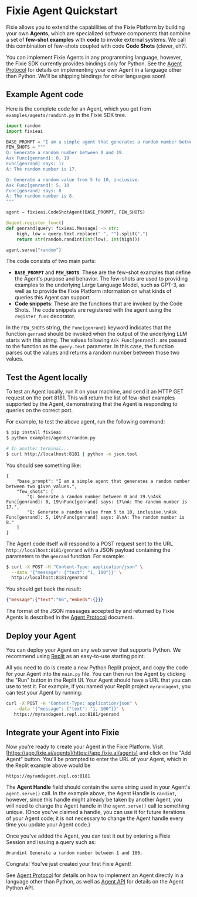 # Fixie Agent Quickstart

Fixie allows you to extend the capabilities of the Fixie Platform by building your own
**Agents**, which are specialized software components that combine a set of **few-shot examples**
with **code** to invoke external systems. We call this combination of few-shots coupled with code 
**Code Shots** (clever, eh?).

You can implement Fixie Agents in any programming language, however, the Fixie SDK currently
provides bindings only for Python. See the [Agent Protocol](agent-protocol.md) for details
on implementing your own Agent in a language other than Python. We'll be shipping bindings for
other languages soon!

## Example Agent code

Here is the complete code for an Agent, which you get from `examples/agents/randint.py` in the
Fixie SDK tree.

```python
import random
import fixieai

BASE_PROMPT = "I am a simple agent that generates a random number between two given values."
FEW_SHOTS = """
Q: Generate a random number between 0 and 19.
Ask Func[genrand]: 0, 19
Func[genrand] says: 17
A: The random number is 17.

Q: Generate a random value from 5 to 10, inclusive.
Ask Func[genrand]: 5, 10
Func[genrand] says: 8
A: The random number is 8.
"""

agent = fixieai.CodeShotAgent(BASE_PROMPT, FEW_SHOTS)

@agent.register_func()
def genrand(query: fixieai.Message) -> str:
    high, low = query.text.replace(" ", "").split(",")
    return str(random.randint(int(low), int(high)))

agent.serve("random")
```

The code consists of two main parts:

* **`BASE_PROMPT`** and **`FEW_SHOTS`**: These are the few-shot examples that define the Agent's
  purpose and behavior. The few-shots are used to providing examples to the underlying
  Large Language Model, such as GPT-3, as well as to provide the Fixie Platform information
  on what kinds of queries this Agent can support.
* **Code snippets**: These are the functions that are invoked by the Code Shots. The
  code snippets are registered with the agent using the `register_func` decorator.

In the `FEW_SHOTS` string, the `Func[genrand]` keyword indicates that the function
`genrand` should be invoked when the output of the underlying LLM starts with this string.
The values following `Ask Func[genrand]:` are passed to the function as the `query.text`
parameter. In this case, the function parses out the values and returns a random number
between those two values.

## Test the Agent locally

To test an Agent locally, run it on your machine, and send it an HTTP GET request on
the port 8181. This will return the list of few-shot examples supported by the Agent,
demonstrating that the Agent is responding to queries on the correct port.

For example, to test the above agent, run the following command:

```bash
$ pip install fixieai
$ python examples/agents/random.py

# In another terminal...
$ curl http://localhost:8181 | python -m json.tool
```

You should see something like:
```
{
    "base_prompt": "I am a simple agent that generates a random number between two given values.",
    "few_shots": [
        "Q: Generate a random number between 0 and 19.\nAsk Func[genrand]: 0, 19\nFunc[genrand] says: 17\nA: The random number is 17.",
        "Q: Generate a random value from 5 to 10, inclusive.\nAsk Func[genrand]: 5, 10\nFunc[genrand] says: 8\nA: The random number is 8."
    ]
}
```

The Agent code itself will respond to a POST request sent to the URL `http://localhost:8181/genrand`
with a JSON payload containing the parameters to the `genrand` function. For example:

```bash
$ curl -X POST -H "Content-Type: application/json" \
  --data '{"message": {"text": "1, 100"}}' \
  http://localhost:8181/genrand
```

You should get back the result:
```json
{"message":{"text":"66","embeds":{}}}
```

The format of the JSON messages accepted by and returned by Fixie Agents is described in
the [Agent Protocol](agent-protocol.md) document.

## Deploy your Agent

You can deploy your Agent on any web server that supports Python. We recommend using [Replit](https://replit.com) as an easy-to-use
starting point.

All you need to do is create a new Python Replit project, and copy
the code for your Agent into the `main.py` file. You can then run the Agent by clicking the "Run" button in the Replit UI. Your Agent should
have a URL that you can use to test it. For example, if you named your Replit project `myrandagent`, you can test your Agent by running:

```bash
curl -X POST -H "Content-Type: application/json" \
   --data '{"message": {"text": "1, 100"}}' \
   https://myrandagent.repl.co:8181/genrand
```

## Integrate your Agent into Fixie

Now you're ready to create your Agent in the Fixie Platform.
Visit [https://app.fixie.ai/agents](https://app.fixie.ai/agents) and click on the "Add Agent" button. You'll be prompted to enter the URL
of your Agent, which in the Replit example above would be

```
https://myrandagent.repl.co:8181
```

The **Agent Handle** field should contain the same string used
in your Agent's `agent.serve()` call. In the example above, the Agent Handle is `randint`, however, since this handle might already
be taken by another Agent, you will need to change the Agent handle
in the `agent.serve()` call to something unique. (Once you've claimed
a handle, you can use it for future iterations of your Agent
code; it is not necessary to change the Agent handle every time you
update your Agent code.) 

Once you've added the Agent, you can test it out by entering
a Fixie Session and issuing a query such as:

```
@randint Generate a random number between 1 and 100.
```

Congrats! You've just created your first Fixie Agent!

See [Agent Protocol](agent-protocol.md) for details on how to implement an Agent directly
in a language other than Python, as well as [Agent API](api-agents.md) for details on the
Agent Python API.
